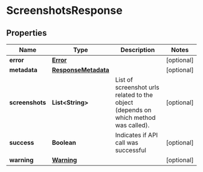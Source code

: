 
# ScreenshotsResponse

## Properties
Name | Type | Description | Notes
------------ | ------------- | ------------- | -------------
**error** | [**Error**](Error.md) |  |  [optional]
**metadata** | [**ResponseMetadata**](ResponseMetadata.md) |  |  [optional]
**screenshots** | **List&lt;String&gt;** | List of screenshot urls related to the object (depends on which method was called). |  [optional]
**success** | **Boolean** | Indicates if API call was successful |  [optional]
**warning** | [**Warning**](Warning.md) |  |  [optional]



